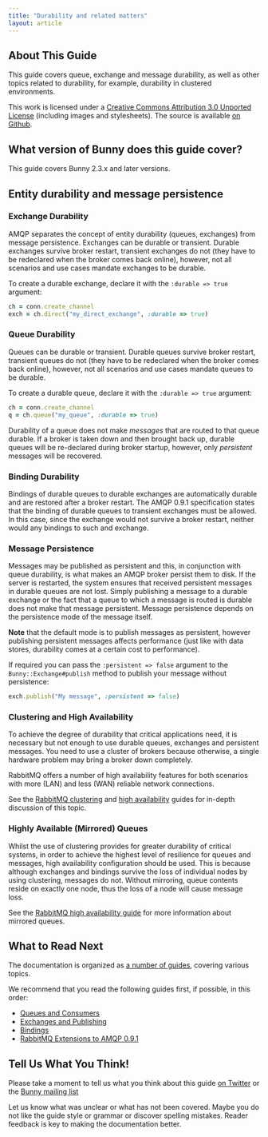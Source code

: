```yaml
---
title: "Durability and related matters"
layout: article
---
```


## About This Guide

This guide covers queue, exchange and message durability, as well as other topics related to durability, for example, durability in clustered environments.

This work is licensed under a <a rel="license" href="http://creativecommons.org/licenses/by/3.0/">Creative Commons Attribution 3.0 Unported License</a>
(including images and stylesheets). The source is available [on Github](https://github.com/ruby-amqp/rubybunny.info).


## What version of Bunny does this guide cover?

This guide covers Bunny 2.3.x and later versions.

## Entity durability and message persistence

### Exchange Durability

AMQP separates the concept of entity durability (queues, exchanges) from message persistence. Exchanges can be durable or transient. Durable exchanges survive broker restart, transient exchanges do not (they have to be redeclared when the broker comes back online), however, not all scenarios and use cases mandate exchanges to be durable.

To create a durable exchange, declare it with the `:durable => true` argument:

``` ruby
ch = conn.create_channel
exch = ch.direct("my_direct_exchange", :durable => true)
```

### Queue Durability

Queues can be durable or transient. Durable queues survive broker restart, transient queues do not (they have to be redeclared when the broker comes back online), however, not all scenarios and use cases mandate queues to be durable.

To create a durable queue, declare it with the `:durable => true` argument:

``` ruby
ch = conn.create_channel
q = ch.queue("my_queue", :durable => true)
```

Durability of a queue does not make _messages_ that are routed to that queue durable. If a broker is taken down and then brought back up, durable queues will be re-declared during broker startup, however, only _persistent_ messages will be recovered.

### Binding Durability

Bindings of durable queues to durable exchanges are automatically durable and are restored after a broker restart. The AMQP 0.9.1 specification states that the binding of durable queues to transient exchanges must be allowed. In this case, since the exchange would not survive a broker restart, neither would any bindings to such and exchange.

### Message Persistence

Messages may be published as persistent and this, in conjunction with queue durability, is what makes an AMQP broker persist them to disk. If the server is restarted, the system ensures that received persistent messages in durable queues are not lost. Simply publishing a message to a durable exchange or the fact that a queue to which a message is routed is durable does not make that message persistent. Message persistence depends on the persistence mode of the message itself.

**Note** that the default mode is to publish messages as persistent, however publishing persistent messages affects performance (just like with data stores, durability comes at a certain cost to performance).

If required you can pass the `:persistent => false` argument to the `Bunny::Exchange#publish` method to publish your message without persistence:

``` ruby
exch.publish("My message", :persistent => false)
```

### Clustering and High Availability

To achieve the degree of durability that critical applications need,
it is necessary but not enough to use durable queues, exchanges and
persistent messages. You need to use a cluster of brokers because
otherwise, a single hardware problem may bring a broker down
completely.

RabbitMQ offers a number of high availability features for both scenarios with more
(LAN) and less (WAN) reliable network connections.

See the [RabbitMQ clustering](http://www.rabbitmq.com/clustering.html)
and [high availability](http://www.rabbitmq.com/ha.html) guides for
in-depth discussion of this topic.


### Highly Available (Mirrored) Queues

Whilst the use of clustering provides for greater durability of
critical systems, in order to achieve the highest level of resilience
for queues and messages, high availability configuration should be
used. This is because although exchanges and bindings survive the loss
of individual nodes by using clustering, messages do
not. Without mirroring, queue contents reside on exactly one node, thus the
loss of a node will cause message loss.

See the [RabbitMQ high availability
guide](http://www.rabbitmq.com/ha.html) for more information about
mirrored queues.


## What to Read Next

The documentation is organized as [a number of guides](/articles/guides.html), covering various topics.

We recommend that you read the following guides first, if possible, in this order:

 * [Queues and Consumers](/articles/queues.html)
 * [Exchanges and Publishing](/articles/exchanges.html)
 * [Bindings](/articles/bindings.html)
 * [RabbitMQ Extensions to AMQP 0.9.1](/articles/extensions.html)

## Tell Us What You Think!

Please take a moment to tell us what you think about this guide [on Twitter](http://twitter.com/rubyamqp) or the [Bunny mailing list](https://groups.google.com/forum/#!forum/ruby-amqp)

Let us know what was unclear or what has not been covered. Maybe you do not like the guide style or grammar or discover spelling mistakes. Reader feedback is key to making the documentation better.
